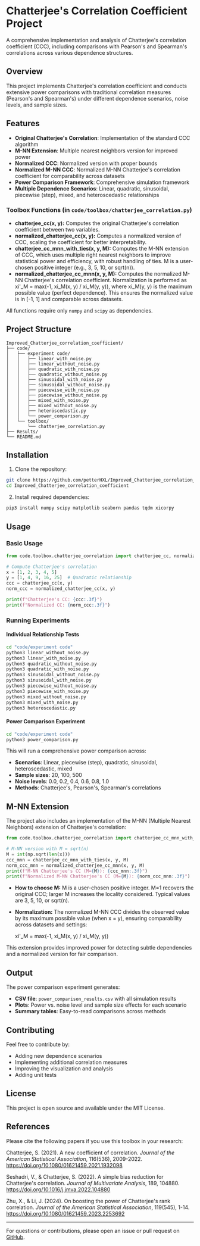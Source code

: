 # Chatterjee's Correlation Coefficient Project

A comprehensive implementation and analysis of Chatterjee's correlation coefficient (CCC), including comparisons with Pearson's and Spearman's correlations across various dependence structures.

## Overview

This project implements Chatterjee's correlation coefficient and conducts extensive power comparisons with traditional correlation measures (Pearson's and Spearman's) under different dependence scenarios, noise levels, and sample sizes.

## Features

- **Original Chatterjee's Correlation**: Implementation of the standard CCC algorithm
- **M-NN Extension**: Multiple nearest neighbors version for improved power
- **Normalized CCC**: Normalized version with proper bounds
- **Normalized M-NN CCC**: Normalized M-NN Chatterjee's correlation coefficient for comparability across datasets
- **Power Comparison Framework**: Comprehensive simulation framework
- **Multiple Dependence Scenarios**: Linear, quadratic, sinusoidal, piecewise (step), mixed, and heteroscedastic relationships

### Toolbox Functions (in `code/toolbox/chatterjee_correlation.py`)
- **chatterjee_cc(x, y):** Computes the original Chatterjee's correlation coefficient between two variables.
- **normalized_chatterjee_cc(x, y):** Computes a normalized version of CCC, scaling the coefficient for better interpretability.
- **chatterjee_cc_mnn_with_ties(x, y, M):** Computes the M-NN extension of CCC, which uses multiple right nearest neighbors to improve statistical power and efficiency, with robust handling of ties. M is a user-chosen positive integer (e.g., 3, 5, 10, or sqrt(n)).
- **normalized_chatterjee_cc_mnn(x, y, M):** Computes the normalized M-NN Chatterjee's correlation coefficient. Normalization is performed as xi'_M = max(-1, xi_M(x, y) / xi_M(y, y)), where xi_M(y, y) is the maximum possible value (perfect dependence). This ensures the normalized value is in [-1, 1] and comparable across datasets.

All functions require only `numpy` and `scipy` as dependencies.

## Project Structure

```
Improved_Chatterjee_correlation_coefficient/
├── code/
│   ├── experiment code/
│   │   ├── linear_with_noise.py
│   │   ├── linear_without_noise.py
│   │   ├── quadratic_with_noise.py
│   │   ├── quadratic_without_noise.py
│   │   ├── sinusoidal_with_noise.py
│   │   ├── sinusoidal_without_noise.py
│   │   ├── piecewise_with_noise.py
│   │   ├── piecewise_without_noise.py
│   │   ├── mixed_with_noise.py
│   │   ├── mixed_without_noise.py
│   │   ├── heteroscedastic.py
│   │   └── power_comparison.py
│   └── toolbox/
│       └── chatterjee_correlation.py
├── Results/
└── README.md
```

## Installation

1. Clone the repository:
```bash
git clone https://github.com/petterHXL/Improved_Chatterjee_correlation_coefficient.git
cd Improved_Chatterjee_correlation_coefficient
```

2. Install required dependencies:
```bash
pip3 install numpy scipy matplotlib seaborn pandas tqdm xicorpy
```

## Usage

### Basic Usage

```python
from code.toolbox.chatterjee_correlation import chatterjee_cc, normalized_chatterjee_cc

# Compute Chatterjee's correlation
x = [1, 2, 3, 4, 5]
y = [1, 4, 9, 16, 25]  # Quadratic relationship
ccc = chatterjee_cc(x, y)
norm_ccc = normalized_chatterjee_cc(x, y)

print(f"Chatterjee's CC: {ccc:.3f}")
print(f"Normalized CC: {norm_ccc:.3f}")
```

### Running Experiments

#### Individual Relationship Tests
```bash
cd "code/experiment code"
python3 linear_without_noise.py
python3 linear_with_noise.py
python3 quadratic_without_noise.py
python3 quadratic_with_noise.py
python3 sinusoidal_without_noise.py
python3 sinusoidal_with_noise.py
python3 piecewise_without_noise.py
python3 piecewise_with_noise.py
python3 mixed_without_noise.py
python3 mixed_with_noise.py
python3 heteroscedastic.py
```

#### Power Comparison Experiment
```bash
cd "code/experiment code"
python3 power_comparison.py
```

This will run a comprehensive power comparison across:
- **Scenarios**: Linear, piecewise (step), quadratic, sinusoidal, heteroscedastic, mixed
- **Sample sizes**: 20, 100, 500
- **Noise levels**: 0.0, 0.2, 0.4, 0.6, 0.8, 1.0
- **Methods**: Chatterjee's, Pearson's, Spearman's correlations


## M-NN Extension

The project also includes an implementation of the M-NN (Multiple Nearest Neighbors) extension of Chatterjee's correlation:

```python
from code.toolbox.chatterjee_correlation import chatterjee_cc_mnn_with_ties, normalized_chatterjee_cc_mnn

# M-NN version with M = sqrt(n)
M = int(np.sqrt(len(x)))
ccc_mnn = chatterjee_cc_mnn_with_ties(x, y, M)
norm_ccc_mnn = normalized_chatterjee_cc_mnn(x, y, M)
print(f"M-NN Chatterjee's CC (M={M}): {ccc_mnn:.3f}")
print(f"Normalized M-NN Chatterjee's CC (M={M}): {norm_ccc_mnn:.3f}")
```

- **How to choose M:** M is a user-chosen positive integer. M=1 recovers the original CCC; larger M increases the locality considered. Typical values are 3, 5, 10, or sqrt(n).
- **Normalization:** The normalized M-NN CCC divides the observed value by its maximum possible value (when x = y), ensuring comparability across datasets and settings:

  xi'_M = max(-1, xi_M(x, y) / xi_M(y, y))

This extension provides improved power for detecting subtle dependencies and a normalized version for fair comparison.

## Output

The power comparison experiment generates:
- **CSV file**: `power_comparison_results.csv` with all simulation results
- **Plots**: Power vs. noise level and sample size effects for each scenario
- **Summary tables**: Easy-to-read comparisons across methods

## Contributing

Feel free to contribute by:
- Adding new dependence scenarios
- Implementing additional correlation measures
- Improving the visualization and analysis
- Adding unit tests

## License

This project is open source and available under the MIT License.

## References

Please cite the following papers if you use this toolbox in your research:

Chatterjee, S. (2021). A new coefficient of correlation. *Journal of the American Statistical Association*, 116(536), 2009-2022. https://doi.org/10.1080/01621459.2021.1932098

Seshadri, V., & Chatterjee, S. (2022). A simple bias reduction for Chatterjee's correlation. *Journal of Multivariate Analysis*, 189, 104880. https://doi.org/10.1016/j.jmva.2022.104880

Zhu, X., & Li, J. (2024). On boosting the power of Chatterjee's rank correlation. *Journal of the American Statistical Association*, 119(545), 1-14. https://doi.org/10.1080/01621459.2023.2253692

---

For questions or contributions, please open an issue or pull request on [GitHub](https://github.com/petterHXL/Improved_Chatterjee_correlation_coefficient).
